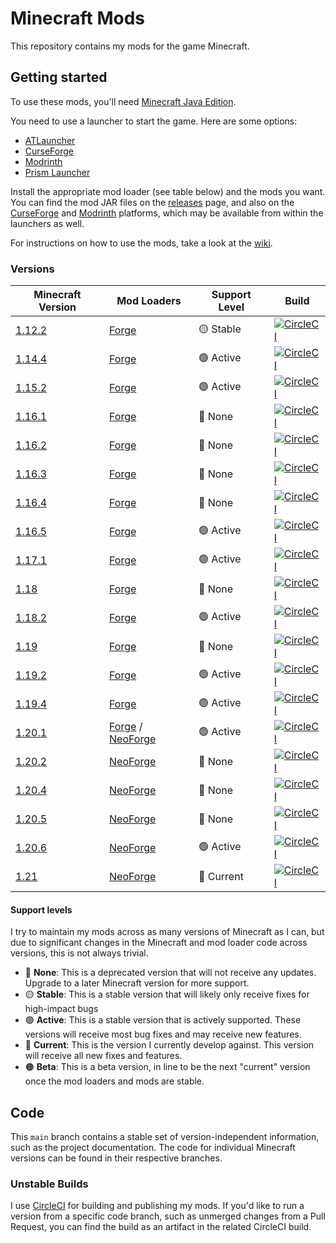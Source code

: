 Minecraft Mods
==============

This repository contains my mods for the game Minecraft.


Getting started
---------------

To use these mods, you'll need [Minecraft Java Edition](https://www.minecraft.net/).

You need to use a launcher to start the game. Here are some options:

* [ATLauncher](https://atlauncher.com/)
* [CurseForge](https://www.curseforge.com/download/app)
* [Modrinth](https://modrinth.com/app)
* [Prism Launcher](https://prismlauncher.org/)

Install the appropriate mod loader (see table below) and the mods you want.
You can find the mod JAR files on the [releases](https://github.com/TBoshoven/MinecraftMods/releases) page, and also on
the [CurseForge] and [Modrinth] platforms, which may be available from within the launchers as well.

[CurseForge]: https://www.curseforge.com/members/tboshoven/projects
[Modrinth]: https://modrinth.com/user/TBoshoven/mods

For instructions on how to use the mods, take a look at the [wiki](https://github.com/TBoshoven/MinecraftMods/wiki).


### Versions

| Minecraft Version                                                 | Mod Loaders          | Support Level | Build                                                                                                                                                                        |
|-------------------------------------------------------------------|----------------------|---------------|------------------------------------------------------------------------------------------------------------------------------------------------------------------------------|
| [1.12.2](https://github.com//TBoshoven/MinecraftMods/tree/1.12.2) | [Forge]              | 🟡 Stable     | [![CircleCI](https://circleci.com/gh/TBoshoven/MinecraftMods/tree/1.12.2.svg?style=shield)](https://app.circleci.com/pipelines/github/TBoshoven/MinecraftMods?branch=1.12.2) |
| [1.14.4](https://github.com//TBoshoven/MinecraftMods/tree/1.14.4) | [Forge]              | 🟢 Active     | [![CircleCI](https://circleci.com/gh/TBoshoven/MinecraftMods/tree/1.14.4.svg?style=shield)](https://app.circleci.com/pipelines/github/TBoshoven/MinecraftMods?branch=1.14.2) |
| [1.15.2](https://github.com//TBoshoven/MinecraftMods/tree/1.15.2) | [Forge]              | 🟢 Active     | [![CircleCI](https://circleci.com/gh/TBoshoven/MinecraftMods/tree/1.15.2.svg?style=shield)](https://app.circleci.com/pipelines/github/TBoshoven/MinecraftMods?branch=1.15.2) |
| [1.16.1](https://github.com//TBoshoven/MinecraftMods/tree/1.16.1) | [Forge]              | 🔴 None       | [![CircleCI](https://circleci.com/gh/TBoshoven/MinecraftMods/tree/1.16.1.svg?style=shield)](https://app.circleci.com/pipelines/github/TBoshoven/MinecraftMods?branch=1.16.1) |
| [1.16.2](https://github.com//TBoshoven/MinecraftMods/tree/1.16.2) | [Forge]              | 🔴 None       | [![CircleCI](https://circleci.com/gh/TBoshoven/MinecraftMods/tree/1.16.2.svg?style=shield)](https://app.circleci.com/pipelines/github/TBoshoven/MinecraftMods?branch=1.16.2) |
| [1.16.3](https://github.com//TBoshoven/MinecraftMods/tree/1.16.3) | [Forge]              | 🔴 None       | [![CircleCI](https://circleci.com/gh/TBoshoven/MinecraftMods/tree/1.16.3.svg?style=shield)](https://app.circleci.com/pipelines/github/TBoshoven/MinecraftMods?branch=1.16.3) |
| [1.16.4](https://github.com//TBoshoven/MinecraftMods/tree/1.16.4) | [Forge]              | 🔴 None       | [![CircleCI](https://circleci.com/gh/TBoshoven/MinecraftMods/tree/1.16.4.svg?style=shield)](https://app.circleci.com/pipelines/github/TBoshoven/MinecraftMods?branch=1.16.4) |
| [1.16.5](https://github.com//TBoshoven/MinecraftMods/tree/1.16.5) | [Forge]              | 🟢 Active     | [![CircleCI](https://circleci.com/gh/TBoshoven/MinecraftMods/tree/1.16.5.svg?style=shield)](https://app.circleci.com/pipelines/github/TBoshoven/MinecraftMods?branch=1.16.5) |
| [1.17.1](https://github.com//TBoshoven/MinecraftMods/tree/1.17.1) | [Forge]              | 🟢 Active     | [![CircleCI](https://circleci.com/gh/TBoshoven/MinecraftMods/tree/1.17.1.svg?style=shield)](https://app.circleci.com/pipelines/github/TBoshoven/MinecraftMods?branch=1.17.1) |
| [1.18](https://github.com//TBoshoven/MinecraftMods/tree/1.18.0)   | [Forge]              | 🔴 None       | [![CircleCI](https://circleci.com/gh/TBoshoven/MinecraftMods/tree/1.18.0.svg?style=shield)](https://app.circleci.com/pipelines/github/TBoshoven/MinecraftMods?branch=1.18.0) |
| [1.18.2](https://github.com//TBoshoven/MinecraftMods/tree/1.18.2) | [Forge]              | 🟢 Active     | [![CircleCI](https://circleci.com/gh/TBoshoven/MinecraftMods/tree/1.18.2.svg?style=shield)](https://app.circleci.com/pipelines/github/TBoshoven/MinecraftMods?branch=1.18.2) |
| [1.19](https://github.com//TBoshoven/MinecraftMods/tree/1.19.0)   | [Forge]              | 🔴 None       | [![CircleCI](https://circleci.com/gh/TBoshoven/MinecraftMods/tree/1.19.0.svg?style=shield)](https://app.circleci.com/pipelines/github/TBoshoven/MinecraftMods?branch=1.19.0) |
| [1.19.2](https://github.com//TBoshoven/MinecraftMods/tree/1.19.2) | [Forge]              | 🟢 Active     | [![CircleCI](https://circleci.com/gh/TBoshoven/MinecraftMods/tree/1.19.2.svg?style=shield)](https://app.circleci.com/pipelines/github/TBoshoven/MinecraftMods?branch=1.19.2) |
| [1.19.4](https://github.com//TBoshoven/MinecraftMods/tree/1.19.4) | [Forge]              | 🟢 Active     | [![CircleCI](https://circleci.com/gh/TBoshoven/MinecraftMods/tree/1.19.4.svg?style=shield)](https://app.circleci.com/pipelines/github/TBoshoven/MinecraftMods?branch=1.19.4) |
| [1.20.1](https://github.com//TBoshoven/MinecraftMods/tree/1.20.1) | [Forge] / [NeoForge] | 🟢 Active     | [![CircleCI](https://circleci.com/gh/TBoshoven/MinecraftMods/tree/1.20.1.svg?style=shield)](https://app.circleci.com/pipelines/github/TBoshoven/MinecraftMods?branch=1.20.1) |
| [1.20.2](https://github.com//TBoshoven/MinecraftMods/tree/1.20.2) | [NeoForge]           | 🔴 None       | [![CircleCI](https://circleci.com/gh/TBoshoven/MinecraftMods/tree/1.20.2.svg?style=shield)](https://app.circleci.com/pipelines/github/TBoshoven/MinecraftMods?branch=1.20.2) |
| [1.20.4](https://github.com//TBoshoven/MinecraftMods/tree/1.20.4) | [NeoForge]           | 🔴 None       | [![CircleCI](https://circleci.com/gh/TBoshoven/MinecraftMods/tree/1.20.4.svg?style=shield)](https://app.circleci.com/pipelines/github/TBoshoven/MinecraftMods?branch=1.20.4) |
| [1.20.5](https://github.com//TBoshoven/MinecraftMods/tree/1.20.5) | [NeoForge]           | 🔴 None       | [![CircleCI](https://circleci.com/gh/TBoshoven/MinecraftMods/tree/1.20.5.svg?style=shield)](https://app.circleci.com/pipelines/github/TBoshoven/MinecraftMods?branch=1.20.5) |
| [1.20.6](https://github.com//TBoshoven/MinecraftMods/tree/1.20.6) | [NeoForge]           | 🟢 Active     | [![CircleCI](https://circleci.com/gh/TBoshoven/MinecraftMods/tree/1.20.6.svg?style=shield)](https://app.circleci.com/pipelines/github/TBoshoven/MinecraftMods?branch=1.20.6) |
| [1.21](https://github.com//TBoshoven/MinecraftMods/tree/1.21.0)   | [NeoForge]           | 🔵 Current    | [![CircleCI](https://circleci.com/gh/TBoshoven/MinecraftMods/tree/1.21.0.svg?style=shield)](https://app.circleci.com/pipelines/github/TBoshoven/MinecraftMods?branch=1.21.0) |

[Forge]: https://minecraftforge.net/
[NeoForge]: https://neoforged.net/

#### Support levels

I try to maintain my mods across as many versions of Minecraft as I can, but due to significant changes in the Minecraft
and mod loader code across versions, this is not always trivial.

* 🔴 **None**: This is a deprecated version that will not receive any updates. Upgrade to a later Minecraft version for
               more support.
* 🟡 **Stable**: This is a stable version that will likely only receive fixes for high-impact bugs
* 🟢 **Active**: This is a stable version that is actively supported. These versions will receive most bug fixes and may
                 receive new features.
* 🔵 **Current**: This is the version I currently develop against. This version will receive all new fixes and features.
* 🟠 **Beta**: This is a beta version, in line to be the next "current" version once the mod loaders and mods are stable.


Code
----

This `main` branch contains a stable set of version-independent information, such as the project documentation.
The code for individual Minecraft versions can be found in their respective branches.


### Unstable Builds

I use [CircleCI] for building and publishing my mods.
If you'd like to run a version from a specific code branch, such as unmerged changes from a Pull Request, you can find
the build as an artifact in the related CircleCI build.

[CircleCI]: https://app.circleci.com/pipelines/github/TBoshoven/MinecraftMods
